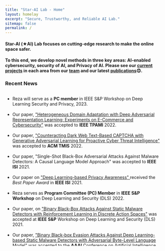 ```yaml
---
title: "Star-AI Lab - Home"
layout: homelay
excerpt: "Secure, Trustworthy, and Reliable AI Lab."
sitemap: false
permalink: /
---
```


#### Star-AI (&#9733;AI) Lab focuses on cutting-edge research to make the online space safer.

#### To this end, we develop novel methods in three key areas: AI-enabled cybersecurity, security of AI, and Privacy of AI. Please see our [current projects](https://star-ailab.github.io/research/) in each area from our [team](https://star-ailab.github.io/team/) and our latest [publications](https://star-ailab.github.io/publications/):blush:.

### Recent News

<div markdown="0" class="wrapper" style="border-bottom: 1px solid $black <!--$grey-color-->; border:4px; height:500px; overflow:auto;">
	<ul class="awards" style="margin-bottom: -5px">
		<li>Reza will serve as a <b>PC member</b> in IEEE S&P Workshop on Deep Learning Security and Privacy</a>, 2023.</li>
		<br>
		<li>Our paper, <a href="https://ieeexplore.ieee.org/document/9744510"> "Heterogeneous Domain Adaptation with Deep Adversarial Representation Learning: Experiments on E-Commerce and Cybersecurity"</a> was accepted to <b>IEEE TPAMI</b> 2022.</li>
		<br>
		<li>Our paper, <a href="https://dl.acm.org/doi/full/10.1145/3505226"> "Counteracting Dark Web Text-Based CAPTCHA with Generative Adversarial Learning for Proactive Cyber Threat Intelligence"</a> was accepted to <b>ACM TMIS</b> 2022.</li>
		<br>
		<li>Our paper, "Single-Shot Black-Box Adversarial Attacks Against Malware Detectors: A Causal Language Model Approach" was accepted to <b>IEEE ISI</b> 2021.</li>
		<br>
		<li>Our paper on <a href="https://arxiv.org/abs/2111.09415"> "Deep Learning-based Privacy Awareness" </a> received the <i> Best Paper Award</i> in <b>IEEE ISI</b> 2021.</li>
		<br>
		<li>Reza serves as <b>Program Committee (PC) Member</b> in <b>IEEE S&P Workshop</b> on Deep Learning and Security (DLS) 2022.</li>
		<br>
		<li>Our paper, on <a href="https://ieeexplore.ieee.org/document/9474314"> "Binary Black-Box Attacks Against Static Malware Detectors with Reinforcement Learning in Discrete Action Spaces"</a> was accepted at <b>IEEE S&P</b> Workshop on Deep Learning and Security (DLS) 2021.</li>
		<br>
		<li>Our paper, <a href="https://arxiv.org/abs/2012.07994"> "Binary Black-box Evasion Attacks Against Deep Learning-based Static Malware Detectors with Adversarial Byte-Level Language Model"</a> was accepted to the <b>AAAI</b> Conference on Artificial Intelligence, Workshop on Robust, Secure, and Efficient Machine Learning (RSEML), 2021.</li>
		<br>
		<li>Our Paper on Adversarial Cross-Lingual Knowledge Transfer in Hacker Forums was accepted at <b>IEEE S&P</b> Workshop on Deep Learning and Security (DLS).</li>
		<br>
	</ul>
</div>








